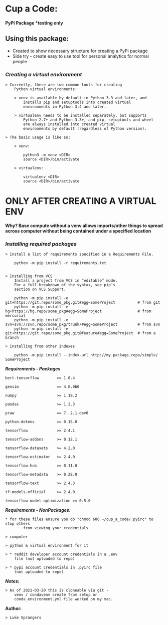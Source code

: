 # Cup a Code: 
#### PyPi Package *testing only

## Using this package:
* Created to show necessary structure for creating a PyPi package
* Side try - create easy to use tool for personal analytics for normal people

### _Creating a virtual environment_
    > Currently, there are two common tools for creating 
        Python virtual environments:

        > venv is available by default in Python 3.3 and later, and 
            installs pip and setuptools into created virtual 
            environments in Python 3.4 and later.
    
        > virtualenv needs to be installed separately, but supports 
            Python 2.7+ and Python 3.3+, and pip, setuptools and wheel 
            are always installed into created virtual 
            environments by default (regardless of Python version).
    
    > The basic usage is like so:
    
        > venv:
    
            python3 -m venv <DIR>
            source <DIR>/bin/activate
    
        > virtualenv:
    
            virtualenv <DIR>
            source <DIR>/bin/activate

# ONLY AFTER CREATING A VIRTUAL ENV

**Why? Base compute without a venv allows imports/other things to spread across computer without being contained under a specified location**

### _Installing required packages_
    > Install a list of requirements specified in a Requirements File.

        python -m pip install -r requirements.txt

    
    > Installing from VCS
        Install a project from VCS in “editable” mode.
        For a full breakdown of the syntax, see pip’s 
        section on VCS Support.

        python -m pip install -e git+https://git.repo/some_pkg.git#egg=SomeProject          # from git
        python -m pip install -e hg+https://hg.repo/some_pkg#egg=SomeProject                # from mercurial
        python -m pip install -e svn+svn://svn.repo/some_pkg/trunk/#egg=SomeProject         # from svn
        python -m pip install -e git+https://git.repo/some_pkg.git@feature#egg=SomeProject  # from a branch

    > Installing from other Indexes

        python -m pip install --index-url http://my.package.repo/simple/ SomeProject

**_Requirements - Packages_**

    bert-tensorflow        >= 1.0.4
    
    gensim                 == 4.0.0b0
    
    numpy                  >= 1.19.2
    
    pandas                 >= 1.2.3
    
    praw                   == 7. 2.1.dev0
    
    python-dotenv          >= 0.15.0
    
    tensorflow             >= 2.4.1
    
    tensorflow-addons      >= 0.12.1
    
    tensorflow-datasets    >= 4.2.0
    
    tensorflow-estimator   >= 2.4.0
    
    tensorflow-hub         >= 0.11.0
    
    tensorflow-metadata    >= 0.28.0
    
    tensorflow-text        >= 2.4.3
    
    tf-models-official     >= 2.4.0
    
    tensorflow-model-optimization >= 0.5.0

**_Requirements - NonPackages:_**

    * for these files ensure you do "chmod 600 ~/cup_a_code/.pyirc" to stop others
            from viewing your credentials

    > computer
    
    > python & virtual environment for it
        
    > * reddit developer account credentials in a .env 
        file (not uploaded to repo)
        
    > * pypi account credentials in .pyirc file 
        (not uploaded to repo)

**_Notes:_**

    > As of 2021-03-20 this is cloneable via git - 
        venv / condavenv create from setup or 
        conda_environment.yml file worked on my mac. 

**Author:**

    > Luke Sprangers
